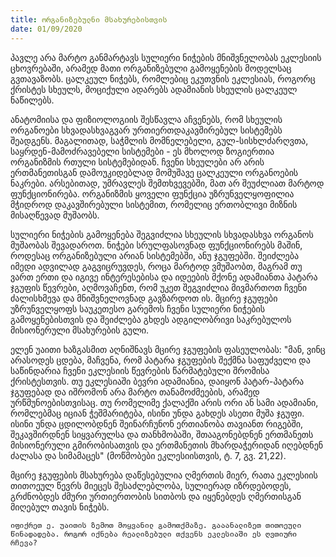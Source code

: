 ```yaml
---
title: ორგანიზებულნი მსახურებისთვის
date: 01/09/2020
---
```


პავლე არა მარტო განმარტავს სულიერი ნიჭების მნიშვნელობას ეკლესიის ცხოვრებაში, არამედ მათი ორგანიზებული გამოყენების მოდელსაც გვთავაზობს. ცალკეულ ნიჭებს, რომლებიც ეკუთვნის ეკლესიას, როგორც ქრისტეს სხეულს, მოციქული ადარებს ადამიანის სხეულის ცალკეულ ნაწილებს.

ანატომიისა და ფიზიოლოგიის შესწავლა აჩვენებს, რომ სხეულის ორგანოები სხვადასხვაგვარ ურთიერთდაკავშირებულ სისტემებს შეადგენს. მაგალითად, საჭმლის მომნელებელი, გულ-სისხლძარღვთა, საყრდენ-მამოძრავებელი სისტემები - ეს მხოლოდ ზოგიერთია ორგანიზმის რთული სისტემებიდან. ჩვენი სხეულები არ არის ერთმანეთისგან დამოუკიდებლად მომუშავე ცალკეული ორგანოების ნაკრები. არსებითად, უმრავლეს შემთხვევებში, მათ არ შეუძლიათ მარტოდ ფუნქციონირება. ორგანიზმის ყოველი ფუნქცია უზრუნველყოფილია მჭიდროდ დაკავშირებული სისტემით, რომელიც ერთობლივი მიზნის მისაღწევად მუშაობს.

სულიერი ნიჭების გამოყენება შეგვიძლია სხეულის სხვადასხვა ორგანოს მუშაობას შევადაროთ. ნიჭები სრულფასოვნად ფუნქციონირებს მაშინ, როდესაც ორგანიზებული არიან სისტემებში, ანუ ჯგუფებში. შეიძლება იმედი ადვილად გაგვიცრუვდეს, როცა მარტოდ ვმუშაობთ, მაგრამ თუ ვართ ერთი და იგივე ინტერესებისა და იდეების მქონე ადამიანთა პატარა ჯგუფის წევრები, აღმოვაჩენთ, რომ უკეთ შეგვიძლია მივმართოთ ჩვენი ძალისხმევა და მნიშვნელოვნად გავზარდოთ ის. მცირე ჯგუფები უზრუნველყოფს საუკეთესო გარემოს ჩვენი სულიერი ნიჭების გამოყენებისთვის და შეიძლება გხდეს ადგილობრივი საკრებულოს მისიონერული მსახურების გული.

ელენ უაითი ხაზგასმით აღნიშნავს მცირე ჯგუფების ფასეულობას: "მან, ვინც არასოდეს ცდება, მაჩვენა, რომ პატარა ჯგუფების შექმნა საფუძველი და საწინდარია ჩვენი ეკლესიის წევრების წარმატებული შრომისა ქრისტესთვის. თუ ეკლესიაში ბევრი ადამიანია, დაიყონ პატარ-პატარა ჯგუფებად და იშრომონ არა მარტო თანამოძმეების, არამედ ურწმუნოებისთვისაც. თუ რომელიმე ქალაქში არის ორი ან სამი ადამიანი, რომლებმაც იციან ჭეშმარიტება, ისინი უნდა გახდეს ასეთი მუშა ჯგუფი. ისინი უნდა ცდილობდნენ შეინარჩუნონ ერთიანობა თავიანთ რიგებში, შეკავშირდნენ სიყვარულსა და თანხმობაში, შთააგონებდნენ ერთმანეთს მისიონერული გმირობისათვის და ერთმანეთის მხარდაჭერიდან იღებდნენ ძალასა და სიმამაცეს" (მოწმობები ეკლესიისთვის, ტ. 7, გვ. 21,22).

მცირე ჯგუფების მსახურება დაწესებულია ღმერთის მიერ, რათა ეკლესიის თითოეულ წევრს მიეცეს შესაძლებლობა, სულიერად იზრდებოდეს, გრძნობდეს ძმური ურთიერთობის სითბოს და იყენებდეს ღმერთისგან მიღებულ თავის ნიჭებს.

`იფიქრეთ ე. უაითის ზემოთ მოყვანილ გამოთქმაზე. გააანალიზეთ თითოეული წინადადება. როგორ იქნება რეალიზებული თქვენს ეკლესიაში ეს ღვთიური რჩევა?`